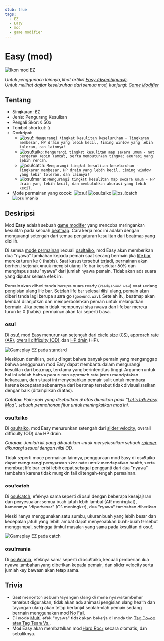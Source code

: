 ```yaml
---
stub: true
tags:
  - EZ
  - Easy
  - mod
  - game modifier
---
```


# Easy (mod)

![Ikon mod EZ](/wiki/shared/mods/EZ.png "Ikon mod Easy (EZ)")

*Untuk penggunaan lainnya, lihat artikel [Easy (disambiguasi)](/wiki/Disambiguation/Easy).*\
*Untuk melihat daftar keseluruhan dari semua mod, kunjungi: [Game Modifier](/wiki/Gameplay/Game_modifier)*

## Tentang

- Singkatan: EZ
- Jenis: Pengurang Kesulitan
- Pengali Skor: 0.50x
- Tombol shortcut: `Q`
- Deskripsi: 
  - ![][osu!]: `Mengurangi tingkat kesulitan keseluruhan - lingkaran membesar, HP drain yang lebih kecil, timing window yang lebih toleran, dan lainnya!`
  - ![][osu!taiko]: `Mengurangi tingkat kesulitan map secara umum - not bergerak lebih lambat, serta membutuhkan tingkat akurasi yang lebih rendah.`
  - ![][osu!catch]: `Mengurangi tingkat kesulitan keseluruhan - lingkaran membesar, HP drain yang lebih kecil, timing window yang lebih toleran, dan lainnya!`
  - ![][osu!mania]: `Mengurangi tingkat kesulitan map secara umum - HP drain yang lebih kecil, dan membutuhkan akurasi yang lebih kecil.`
- Mode permainan yang cocok: ![][osu!] ![][osu!taiko] ![][osu!catch] ![][osu!mania]

## Deskripsi

Mod **Easy** adalah sebuah [game modifier](/wiki/Gameplay/Game_modifier) yang mencoba meringankan kesulitan pada sebuah [beatmap](/wiki/Beatmap). Cara kerja mod ini adalah dengan mengurangi setengah dari semua pengaturan kesulitan dari beatmap yang dipilih.

Di semua [mode permainan](/wiki/Game_mode) kecuali [osu!taiko](/wiki/Game_mode/osu!taiko), mod Easy akan memberikan dua "nyawa" tambahan kepada pemain saat sedang bermain jika [life bar](/wiki/Client/Interface/Health_bar) mereka turun ke 0 (habis). Saat kasus tersebut terjadi, permainan akan berhenti sejenak untuk mengisi ulang life bar ke sekitar 80% dan menghapus satu "nyawa" dari jumlah nyawa pemain. Tidak akan ada suara yang diputar selama efek ini.

Pemain akan diberi tanda berupa suara ready (`readysound.wav`) saat sedang pengisian ulang life bar. Setelah life bar selesai diisi ulang, pemain akan diberi tanda lagi berupa suara go (`gosound.wav`). Setelah itu, beatmap akan kembali dilanjutkan dan memperbolehkan pemain untuk melanjutkan bermain. Jika pemain tidak mempunyai sisa nyawa dan life bar mereka turun ke 0 (habis), permainan akan fail seperti biasa.

### osu!

Di [osu!](/wiki/Game_mode/osu!), mod Easy menurunkan setengah dari [circle size (CS)](/wiki/Client/Beatmap_editor/Song_Setup#circle-size), [approach rate (AR)](/wiki/Beatmap/Approach_rate), [overall difficulty (OD)](/wiki/Client/Beatmap_editor/Song_Setup#overall-difficulty), dan [HP drain](/wiki/Client/Beatmap_editor/Song_Setup#hp-drain-rate) (HP).

![Gameplay EZ pada standard](img/EZ-comparison-osu.jpg "Perbandingan antara permainan biasa (kiri) dan permainan dengan mod Easy (kanan) pada osu!")

Meskipun demikian, perlu diingat bahwa banyak pemain yang menganggap bahwa penggunaan mod Easy dapat membantu dalam mengurangi kesulitan dari beatmap, terutama yang berintensitas tinggi. Argumen untuk hal ini adalah bahwa penurunan approach rate justru menciptakan kekacauan, dan situasi ini menyebabkan pemain sulit untuk membaca karena kecepatan sebenarnya dari beatmap tersebut tidak divisualisasikan dengan baik (ditampilkan di atas).

*Catatan: Poin-poin yang disebutkan di atas diuraikan pada "[Let's talk Easy Mod](https://osu.ppy.sh/community/forums/topics/56606)", sebuah permohonan fitur untuk meningkatkan mod ini.*

### osu!taiko

Di [osu!taiko](/wiki/Game_mode/osu!taiko), mod Easy menurunkan setengah dari [slider velocity](/wiki/Gameplay/Hit_object/Slider/Slider_velocity), overall difficulty (OD) dan HP drain.

*Catatan: Jumlah hit yang dibutuhkan untuk menyelesaikan sebuah [spinner](/wiki/Gameplay/Hit_object/Spinner) dikurangi sesuai dengan nilai OD.*

Tidak seperti mode permainan lainnya, penggunaan mod Easy di osu!taiko dapat mengurangi persyaratan skor note untuk mendapatkan health, serta membuat life bar terisi lebih cepat sebagai pengganti dari dua "nyawa" tambahan karena tidak mungkin fail di tengah-tengah permainan.

### osu!catch

Di [osu!catch](/wiki/Game_mode/osu!catch), efeknya sama seperti di osu! dengan beberapa kesejajaran dan penyesuaian: semua buah jatuh lebih lambat (AR meningkat), kameranya "diperbesar" (CS meningkat), dua "nyawa" tambahan diberikan.

Meski hanya menggunakan satu sumbu, ukuran buah yang lebih besar dan kecepatan jatuh yang lebih lambat dapat menyebabkan buah-buah tersebut menggumpal, sehingga timbul masalah yang sama pada kesulitan di osu!.

![Gameplay EZ pada catch](img/EZ-comparison-catch.jpg "Perbandingan antara permainan biasa (kiri) dan permainan dengan mod Easy (kanan) pada osu!catch")

### osu!mania

Di  [osu!mania](/wiki/Game_mode/osu!mania), efeknya sama seperti di osu!taiko, kecuali pemberian dua nyawa tambahan yang diberikan kepada pemain, dan slider velocity serta jumlah key bawaan akan tetap sama.

## Trivia

- Saat menonton sebuah tayangan ulang di mana nyawa tambahan tersebut digunakan, tidak akan ada animasi pengisian ulang health dan tayangan ulang akan tetap berlanjut seolah-olah pemain sedang bermain menggunakan mod [No Fail](/wiki/Gameplay/Game_modifier/No_Fail).
- Di mode [Multi](/wiki/Client/Interface/Multiplayer), efek "nyawa" tidak akan bekerja di mode tim [Tag Co-op atau Tag Team Vs.](/wiki/Client/Interface/Multiplayer#tag-co-op-/-tag-team-vs).
- Mod Easy akan membatalkan mod [Hard Rock](/wiki/Gameplay/Game_modifier/Hard_Rock) secara otomatis, dan sebaliknya.

[osu!]: /wiki/shared/mode/osu.png "osu!"
[osu!taiko]: /wiki/shared/mode/taiko.png "osu!taiko"
[osu!catch]: /wiki/shared/mode/catch.png "osu!catch"
[osu!mania]: /wiki/shared/mode/mania.png "osu!mania"
